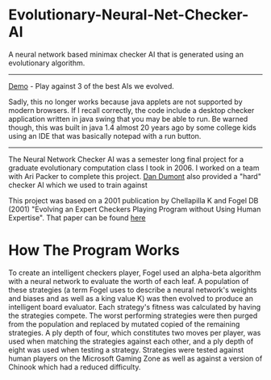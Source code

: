 Evolutionary-Neural-Net-Checker-AI
==================================

A neural network based minimax checker AI that is generated using an evolutionary algorithm.

-----
[Demo](http://mkoryak.github.io/code/2014/10/16/evolutionary-neural-net-checker-ai/) - Play against 3 of the best AIs we evolved.

Sadly, this no longer works because java applets are not supported by modern browsers. If I recall correctly, the code include a desktop checker application written in java swing that you may be able to run. Be warned though, this was built in java 1.4 almost 20 years ago by some college kids using an IDE that was basically notepad with a run button. 

-----
The Neural Network Checker AI was a semester long final project for a graduate evolutionary computation class I took in 2006.
I worked on a team with Ari Packer to complete this project. [Dan Dumont](https://github.com/ddumont) also provided a "hard" checker AI which we used to train against


This project was based on a 2001 publication by Chellapilla K and Fogel DB (2001) "Evolving an Expert Checkers Playing Program without Using Human Expertise".
That paper can be found [here](http://www.natural-selection.com/publications_2001.html)


How The Program Works
=====================
To create an intelligent checkers player, Fogel used an alpha-beta algorithm with a neural network to evaluate the worth of
each leaf.  A population of these strategies (a term Fogel uses to describe a neural network's weights and biases and as
well as a king value K) was then evolved to produce an intelligent board evaluator.  Each strategy's fitness was
calculated by having the strategies compete. The worst performing strategies were then purged from the population and
replaced by mutated copied of the remaining strategies. A ply depth of four, which constitutes two moves per player,
was used when matching the strategies against each other, and a ply depth of eight was used when testing a strategy.
Strategies were tested against human players on the Microsoft Gaming Zone as well as against a version of Chinook which had a reduced difficulty.
